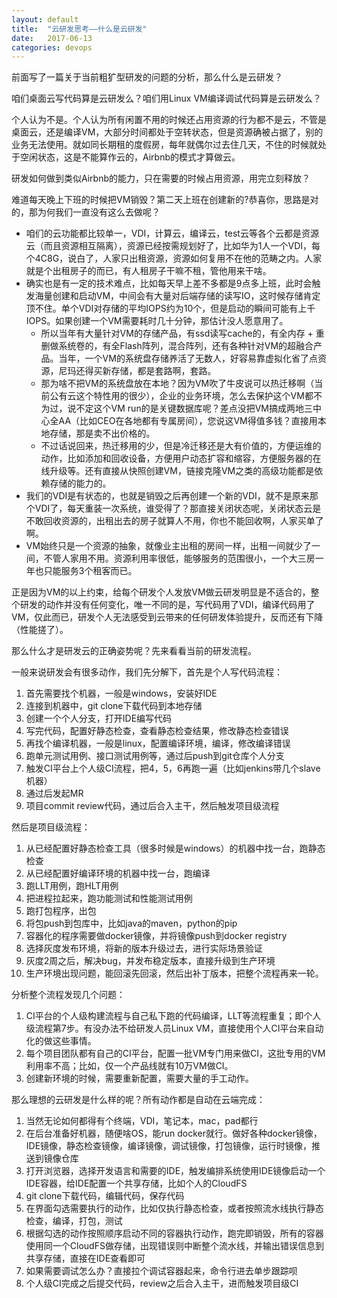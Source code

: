 ```yaml
---
layout: default
title:  "云研发思考——什么是云研发"
date:   2017-06-13
categories: devops
---
```


前面写了一篇关于当前粗犷型研发的问题的分析，那么什么是云研发？

咱们桌面云写代码算是云研发么？咱们用Linux VM编译调试代码算是云研发么？

个人认为不是。个人认为所有闲置不用的时候还占用资源的行为都不是云，不管是桌面云，还是编译VM，大部分时间都处于空转状态，但是资源确被占据了，别的业务无法使用。就如同长期租的度假房，每年就偶尔过去住几天，不住的时候就处于空闲状态，这是不能算作云的，Airbnb的模式才算做云。

研发如何做到类似Airbnb的能力，只在需要的时候占用资源，用完立刻释放？

难道每天晚上下班的时候把VM销毁？第二天上班在创建新的?恭喜你，思路是对的，那为何我们一直没有这么去做呢？
- 咱们的云功能都比较单一，VDI，计算云，编译云，test云等各个云都是资源云（而且资源相互隔离），资源已经按需规划好了，比如华为1人一个VDI，每个4C8G，说白了，人家只出租资源，资源如何复用不在他的范畴之内。人家就是个出租房子的而已，有人租房子干嘛不租，管他用来干啥。
- 确实也是有一定的技术难点，比如每天早上差不多都是9点多上班，此时会触发海量创建和启动VM，中间会有大量对后端存储的读写IO，这时候存储肯定顶不住。单个VDI对存储的平均IOPS约为10个，但是启动的瞬间可能有上千IOPS。如果创建一个VM需要耗时几十分钟，那估计没人愿意用了。
  - 所以当年有大量针对VM的存储产品，有ssd读写cache的，有全内存 + 重删做系统卷的，有全Flash阵列，混合阵列，还有各种针对VM的超融合产品。当年，一个VM的系统盘存储养活了无数人，好容易靠虚拟化省了点资源，尼玛还得买新存储，都是套路啊，套路。
  - 那为啥不把VM的系统盘放在本地？因为VM吹了牛皮说可以热迁移啊（当前公有云这个特性用的很少），企业的业务环境，怎么去保护这个VM都不为过，说不定这个VM run的是关键数据库呢？差点没把VM搞成两地三中心全AA（比如CEO在各地都有专属房间），您说这VM得值多钱？直接用本地存储，那是卖不出价格的。
  - 不过话说回来，热迁移用的少，但是冷迁移还是大有价值的，方便运维的动作，比如添加和回收设备，方便用户动态扩容和缩容，方便服务器的在线升级等。还有直接从快照创建VM，链接克隆VM之类的高级功能都是依赖存储的能力的。
- 我们的VDI是有状态的，也就是销毁之后再创建一个新的VDI，就不是原来那个VDI了，每天重装一次系统，谁受得了？那直接关闭状态呢，关闭状态云是不敢回收资源的，出租出去的房子就算人不用，你也不能回收啊，人家买单了啊。
- VM始终只是一个资源的抽象，就像业主出租的房间一样，出租一间就少了一间，不管人家用不用。资源利用率很低，能够服务的范围很小，一个大三房一年也只能服务3个租客而已。

正是因为VM的以上约束，给每个研发个人发放VM做云研发明显是不适合的，整个研发的动作并没有任何变化，唯一不同的是，写代码用了VDI，编译代码用了VM，仅此而已，研发个人无法感受到云带来的任何研发体验提升，反而还有下降（性能搓了）。

那么什么才是研发云的正确姿势呢？先来看看当前的研发流程。

一般来说研发会有很多动作，我们先分解下，首先是个人写代码流程：
1. 首先需要找个机器，一般是windows，安装好IDE
2. 连接到机器中，git clone下载代码到本地存储
3. 创建一个个人分支，打开IDE编写代码
4. 写完代码，配置好静态检查，查看静态检查结果，修改静态检查错误
5. 再找个编译机器，一般是linux，配置编译环境，编译，修改编译错误
6. 跑单元测试用例、接口测试用例等，通过后push到git仓库个人分支
7. 触发CI平台上个人级CI流程，把4，5，6再跑一遍（比如jenkins带几个slave机器）
8. 通过后发起MR
9. 项目commit review代码，通过后合入主干，然后触发项目级流程

然后是项目级流程：
1. 从已经配置好静态检查工具（很多时候是windows）的机器中找一台，跑静态检查
2. 从已经配置好编译环境的机器中找一台，跑编译
3. 跑LLT用例，跑HLT用例
4. 把进程拉起来，跑功能测试和性能测试用例
5. 跑打包程序，出包
6. 将包push到包库中，比如java的maven，python的pip
7. 容器化的程序需要做docker镜像，并将镜像push到docker registry
8. 选择灰度发布环境，将新的版本升级过去，进行实际场景验证
9. 灰度2周之后，解决bug，并发布稳定版本，直接升级到生产环境
10. 生产环境出现问题，能回滚先回滚，然后出补丁版本，把整个流程再来一轮。

分析整个流程发现几个问题：
1. CI平台的个人级构建流程与自己私下跑的代码编译，LLT等流程重复；即个人级流程第7步。有没办法不给研发人员Linux VM，直接使用个人CI平台来自动化的做这些事情。
2. 每个项目团队都有自己的CI平台，配置一批VM专门用来做CI，这批专用的VM利用率不高；比如，仅一个产品线就有10万VM做CI。
3. 创建新环境的时候，需要重新配置，需要大量的手工动作。

那么理想的云研发是什么样的呢？所有动作都是自动在云端完成：
1. 当然无论如何都得有个终端，VDI，笔记本，mac，pad都行
2. 在后台准备好机器，随便啥OS，能run docker就行。做好各种docker镜像，IDE镜像，静态检查镜像，编译镜像，调试镜像，打包镜像，运行时镜像，推送到镜像仓库
2. 打开浏览器，选择开发语言和需要的IDE，触发编排系统使用IDE镜像启动一个IDE容器，给IDE配置一个共享存储，比如个人的CloudFS
4. git clone下载代码，编辑代码，保存代码
5. 在界面勾选需要执行的动作，比如仅执行静态检查，或者按照流水线执行静态检查，编译，打包，测试
6. 根据勾选的动作按照顺序启动不同的容器执行动作，跑完即销毁，所有的容器使用同一个CloudFS做存储，出现错误则中断整个流水线，并输出错误信息到共享存储，直接在IDE查看即可
7. 如果需要调试怎么办？直接拉个调试容器起来，命令行进去单步跟踪呗
8. 个人级CI完成之后提交代码，review之后合入主干，进而触发项目级CI
